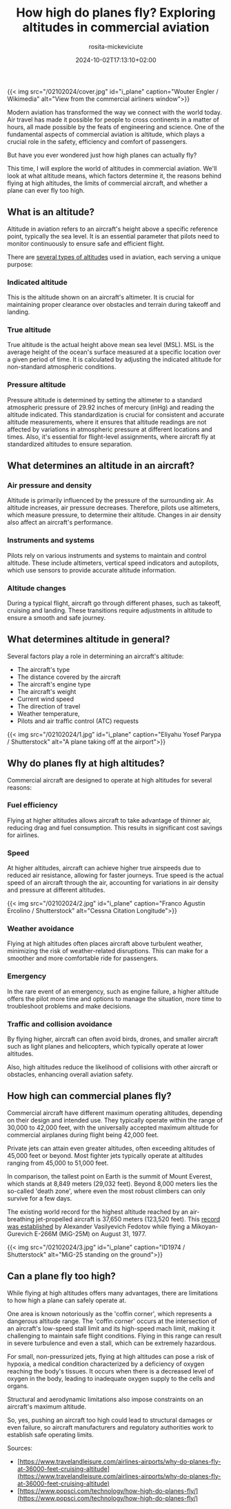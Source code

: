 ﻿---
title: "How high do planes fly? Exploring altitudes in commercial aviation"
meta_title: "How high do planes fly? Exploring altitudes in commercial aviation"
description: "Discover the heights of commercial aviation. Find out how high planes can fly and why altitude plays a crucial role in the safety and comfort of passengers."
date: 2024-10-02T17:13:10+02:00
draft: false
thumb: "/02102024/cover.jpg"
thumb_alt: "View from the commercial airliners window"
author: "rosita-mickeviciute"
is_article: true
---
{{< img src="/02102024/cover.jpg" id="i_plane" caption="Wouter Engler / Wikimedia" alt="View from the commercial airliners window">}}

Modern aviation has transformed the way we connect with the world today. Air travel has made it possible for people to cross continents in a matter of hours, all made possible by the feats of engineering and science. One of the fundamental aspects of commercial aviation is altitude, which plays a crucial role in the safety, efficiency and comfort of passengers. 

But have you ever wondered just how high planes can actually fly?

This time, I will explore the world of altitudes in commercial aviation. We'll look at what altitude means, which factors determine it, the reasons behind flying at high altitudes, the limits of commercial aircraft, and whether a plane can ever fly too high.

## What is an altitude?

Altitude in aviation refers to an aircraft's height above a specific reference point, typically the sea level. It is an essential parameter that pilots need to monitor continuously to ensure safe and efficient flight. 

There are [several types of altitudes](https://calaero.edu/5-types-of-altitude-in-aviation/) used in aviation, each serving a unique purpose:

### Indicated altitude

This is the altitude shown on an aircraft's altimeter. It is crucial for maintaining proper clearance over obstacles and terrain during takeoff and landing.

### True altitude

True altitude is the actual height above mean sea level (MSL). MSL is the average height of the ocean's surface measured at a specific location over a given period of time. It is calculated by adjusting the indicated altitude for non-standard atmospheric conditions.

### Pressure altitude

Pressure altitude is determined by setting the altimeter to a standard atmospheric pressure of 29.92 inches of mercury (inHg) and reading the altitude indicated. This standardization is crucial for consistent and accurate altitude measurements, where it ensures that altitude readings are not affected by variations in atmospheric pressure at different locations and times. Also, it's essential for flight-level assignments, where aircraft fly at standardized altitudes to ensure separation.

## What determines an altitude in an aircraft?

### Air pressure and density

Altitude is primarily influenced by the pressure of the surrounding air. As altitude increases, air pressure decreases. Therefore, pilots use altimeters, which measure pressure, to determine their altitude. Changes in air density also affect an aircraft's performance.

### Instruments and systems

Pilots rely on various instruments and systems to maintain and control altitude. These include altimeters, vertical speed indicators and autopilots, which use sensors to provide accurate altitude information.

### Altitude changes

During a typical flight, aircraft go through different phases, such as takeoff, cruising and landing. These transitions require adjustments in altitude to ensure a smooth and safe journey.

## What determines altitude in general?

Several factors play a role in determining an aircraft's altitude:

- The aircraft's type
- The distance covered by the aircraft
- The aircraft's engine type
- The aircraft's weight
- Current wind speed
- The direction of travel
- Weather temperature, 
- Pilots and air traffic control (ATC) requests

{{< img src="/02102024/1.jpg" id="i_plane" caption="Eliyahu Yosef Parypa / Shutterstock" alt="A plane taking off at the airport">}}

## Why do planes fly at high altitudes?

Commercial aircraft are designed to operate at high altitudes for several reasons:

### Fuel efficiency

Flying at higher altitudes allows aircraft to take advantage of thinner air, reducing drag and fuel consumption. This results in significant cost savings for airlines.

### Speed

At higher altitudes, aircraft can achieve higher true airspeeds due to reduced air resistance, allowing for faster journeys. True speed is the actual speed of an aircraft through the air, accounting for variations in air density and pressure at different altitudes.

{{< img src="/02102024/2.jpg" id="i_plane" caption="Franco Agustin Ercolino / Shutterstock" alt="Cessna Citation Longitude">}}

### Weather avoidance

Flying at high altitudes often places aircraft above turbulent weather, minimizing the risk of weather-related disruptions. This can make for a smoother and more comfortable ride for passengers.

### Emergency

In the rare event of an emergency, such as engine failure, a higher altitude offers the pilot more time and options to manage the situation, more time to troubleshoot problems and make decisions.

### Traffic and collision avoidance

By flying higher, aircraft can often avoid birds, drones, and smaller aircraft such as light planes and helicopters, which typically operate at lower altitudes.

Also, high altitudes reduce the likelihood of collisions with other aircraft or obstacles, enhancing overall aviation safety.

## How high can commercial planes fly?

Commercial aircraft have different maximum operating altitudes, depending on their design and intended use. They typically operate within the range of 30,000 to 42,000 feet, with the universally accepted maximum altitude for commercial airplanes during flight being 42,000 feet.

Private jets can attain even greater altitudes, often exceeding altitudes of 45,000 feet or beyond. Most fighter jets typically operate at altitudes ranging from 45,000 to 51,000 feet.

In comparison, the tallest point on Earth is the summit of Mount Everest, which stands at 8,849 meters (29,032 feet). Beyond 8,000 meters lies the so-called 'death zone', where even the most robust climbers can only survive for a few days.

The existing world record for the highest altitude reached by an air-breathing jet-propelled aircraft is 37,650 meters (123,520 feet). This [record was established](https://www.fai.org/news/day-history-alexandr-fedotov-flies-record-books) by Alexander Vasilyevich Fedotov while flying a Mikoyan-Gurevich E-266M (MiG-25M) on August 31, 1977.

{{< img src="/02102024/3.jpg" id="i_plane" caption="ID1974 / Shutterstock" alt="MiG-25 standing on the ground">}}

## Can a plane fly too high?

While flying at high altitudes offers many advantages, there are limitations to how high a plane can safely operate at. 

One area is known notoriously as the 'coffin corner', which represents a dangerous altitude range. The 'coffin corner' occurs at the intersection of an aircraft's low-speed stall limit and its high-speed mach limit, making it challenging to maintain safe flight conditions. Flying in this range can result in severe turbulence and even a stall, which can be extremely hazardous.

For small, non-pressurized jets, flying at high altitudes can pose a risk of hypoxia, a medical condition characterized by a deficiency of oxygen reaching the body's tissues. It occurs when there is a decreased level of oxygen in the body, leading to inadequate oxygen supply to the cells and organs.

Structural and aerodynamic limitations also impose constraints on an aircraft's maximum altitude. 

So, yes, pushing an aircraft too high could lead to structural damages or even failure, so aircraft manufacturers and regulatory authorities work to establish safe operating limits.

Sources: 

* [https://www.travelandleisure.com/airlines-airports/why-do-planes-fly-at-36000-feet-cruising-altitude](https://www.travelandleisure.com/airlines-airports/why-do-planes-fly-at-36000-feet-cruising-altitude)
* [https://www.popsci.com/technology/how-high-do-planes-fly/](https://www.popsci.com/technology/how-high-do-planes-fly/)
